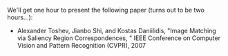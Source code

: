  We'll get one hour to present the following paper (turns out to be two hours...):
 
 * Alexander Toshev, Jianbo Shi, and Kostas Daniilidis, "Image Matching via Saliency Region Correspondences, " IEEE Conference on Computer Vision and Pattern Recognition (CVPR), 2007
